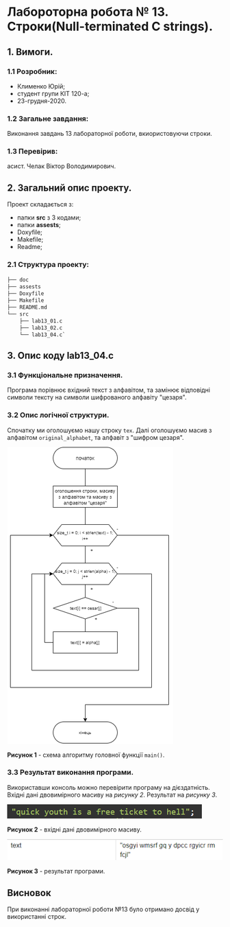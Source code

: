 ﻿# Лабороторна робота № 13. Строки(Null-terminated C strings).
## 1. Вимоги.
### 1.1 Розробник:

 - Клименко Юрій;
 - студент групи КІТ 120-а;
 - 23-грудня-2020.
### 1.2 Загальне завдання:
Виконання завдань 13 лабораторної роботи, вкиористовуючи строки.
### 1.3 Перевірив:
асист. Челак Віктор Володимирович.
##  2. Загальний опис проекту.
Проект складається з:

-   папки  **src**  з 3 кодами;
-   папки **assests**;
-   Doxyfile;
-   Makefile;
-   Readme;
### 2.1 Структура проекту:

	├── doc
	├── assests
	├── Doxyfile   				 
	├── Makefile   			 
	├── README.md 			   
	└── src
		├── lab13_01.c
		├── lab13_02.c    
        └── lab13_04.c`
 
##  3. Опис коду lab13_04.c

###  3.1 Функціональне призначення.
Програма порівнює вхідний текст з алфавітом, та замінює відповідні символи тексту на символи шифрованого алфавіту "цезаря".
 
### 3.2 Опис логічної структури.
 Спочатку ми оголошуємо нашу строку `tex`. Далі оголошуємо масив з алфавітом `original_alphabet`, та алфавіт з "шифром цезаря".

![enter image description here](https://github.com/LiquidFunki/liquid_images/blob/main/lab13_04_scheme.png?raw=true)




**Рисунок 1** - схема алгоритму головної функції `main()`.



### 3.3 Результат виконання програми.

Використавши консоль можно перевірити програму на дієздатність. Вхідні дані двовимірного масиву на *рисунку 2*. Результат на *рисунку 3*.

![enter image description here](https://github.com/LiquidFunki/liquid_images/blob/main/lab13_04_entries.png?raw=true)

**Рисунок 2** - вхідні дані двовимірного масиву.

![enter image description here](https://github.com/LiquidFunki/liquid_images/blob/main/lab13_04_result.png?raw=true)


**Рисунок 3** - результат програми.


## Висновок
При виконанні лабораторної роботи №13 було отримано досвід у використанні строк.
